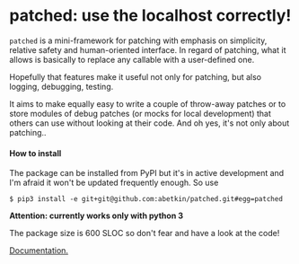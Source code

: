 patched: use the localhost correctly!
========

``patched`` is a mini-framework for patching with emphasis on simplicity, relative safety and human-oriented interface.
In regard of patching,
what it allows is basically to replace any callable with a user-defined one.

Hopefully that features make it useful not only for patching, but also logging, debugging, testing.

It aims to make equally easy to write a couple of throw-away patches or to store modules of debug patches
(or mocks for local development) that others can use without looking at their code. And oh yes, it's not only about patching..


#### How to install

The package can be installed from PyPI but it's in active development and I'm afraid it won't be updated frequently enough. So use

    $ pip3 install -e git+git@github.com:abetkin/patched.git#egg=patched

**Attention: currently works only with python 3**

The package size is 600 SLOC so don't fear and have a look at the code!

[Documentation.](http://nbviewer.ipython.org/github/abetkin/patched/blob/master/docs/main.ipynb)

